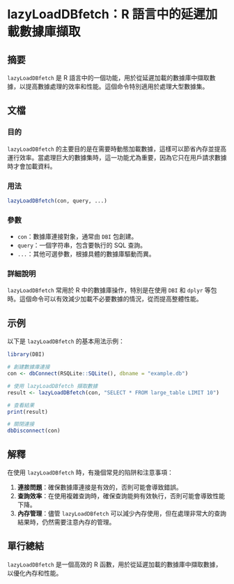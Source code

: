 <!--
Meta Description: # lazyLoadDBfetch：R 語言中的延遲加載數據庫擷取 ## 摘要 `lazyLoadDBfetch` 是 R 語言中的一個功能，用於從延遲加載的數據庫中擷取數據，以提高數據處理的效率和性能。這個命令特別適用於處理大型數據集。 ## 文檔 ### 目的 `lazyLoadDBfetch`...
Meta Keywords: lazyloaddbfetch, con, dbi, 用於從延遲加載的數據庫中擷取數據, query
-->

# lazyLoadDBfetch：R 語言中的延遲加載數據庫擷取

## 摘要
`lazyLoadDBfetch` 是 R 語言中的一個功能，用於從延遲加載的數據庫中擷取數據，以提高數據處理的效率和性能。這個命令特別適用於處理大型數據集。

## 文檔
### 目的
`lazyLoadDBfetch` 的主要目的是在需要時動態加載數據，這樣可以節省內存並提高運行效率。當處理巨大的數據集時，這一功能尤為重要，因為它只在用戶請求數據時才會加載資料。

### 用法
```R
lazyLoadDBfetch(con, query, ...)
```

### 參數
- `con`：數據庫連接對象，通常由 `DBI` 包創建。
- `query`：一個字符串，包含要執行的 SQL 查詢。
- `...`：其他可選參數，根據具體的數據庫驅動而異。

### 詳細說明
`lazyLoadDBfetch` 常用於 R 中的數據庫操作，特別是在使用 `DBI` 和 `dplyr` 等包時。這個命令可以有效減少加載不必要數據的情況，從而提高整體性能。

## 示例
以下是 `lazyLoadDBfetch` 的基本用法示例：

```R
library(DBI)

# 創建數據庫連接
con <- dbConnect(RSQLite::SQLite(), dbname = "example.db")

# 使用 lazyLoadDBfetch 擷取數據
result <- lazyLoadDBfetch(con, "SELECT * FROM large_table LIMIT 10")

# 查看結果
print(result)

# 關閉連接
dbDisconnect(con)
```

## 解釋
在使用 `lazyLoadDBfetch` 時，有幾個常見的陷阱和注意事項：

1. **連接問題**：確保數據庫連接是有效的，否則可能會導致錯誤。
2. **查詢效率**：在使用複雜查詢時，確保查詢能夠有效執行，否則可能會導致性能下降。
3. **內存管理**：儘管 `lazyLoadDBfetch` 可以減少內存使用，但在處理非常大的查詢結果時，仍然需要注意內存的管理。

## 單行總結
`lazyLoadDBfetch` 是一個高效的 R 函數，用於從延遲加載的數據庫中擷取數據，以優化內存和性能。